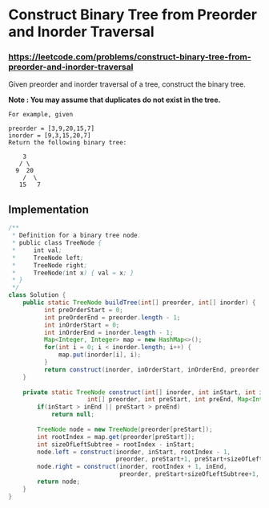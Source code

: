 # Construct Binary Tree from Preorder and Inorder Traversal
### https://leetcode.com/problems/construct-binary-tree-from-preorder-and-inorder-traversal

Given preorder and inorder traversal of a tree, construct the binary tree.

**Note : You may assume that duplicates do not exist in the tree.**
```
For example, given

preorder = [3,9,20,15,7]
inorder = [9,3,15,20,7]
Return the following binary tree:

    3
   / \
  9  20
    /  \
   15   7
```

## Implementation 

```java
/**
 * Definition for a binary tree node.
 * public class TreeNode {
 *     int val;
 *     TreeNode left;
 *     TreeNode right;
 *     TreeNode(int x) { val = x; }
 * }
 */
class Solution {
    public static TreeNode buildTree(int[] preorder, int[] inorder) {
	      int preOrderStart = 0;
	      int preOrderEnd = preorder.length - 1;
	      int inOrderStart = 0;
	      int inOrderEnd = inorder.length - 1;
	      Map<Integer, Integer> map = new HashMap<>();
	      for(int i = 0; i < inorder.length; i++) {
	    	  map.put(inorder[i], i);
	      }
	      return construct(inorder, inOrderStart, inOrderEnd, preorder, preOrderStart, preOrderEnd, map);
	}
	
	private static TreeNode construct(int[] inorder, int inStart, int inEnd, 
					  int[] preorder, int preStart, int preEnd, Map<Integer, Integer> map){
		if(inStart > inEnd || preStart > preEnd)
			return null;
		
		TreeNode node = new TreeNode(preorder[preStart]);
		int rootIndex = map.get(preorder[preStart]);
		int sizeOfLeftSubtree = rootIndex - inStart;	
		node.left = construct(inorder, inStart, rootIndex - 1, 
                              preorder, preStart+1, preStart+sizeOfLeftSubtree, map);
		node.right = construct(inorder, rootIndex + 1, inEnd, 
                               preorder, preStart+sizeOfLeftSubtree+1, preEnd, map);
		return node;
	}
}
```
